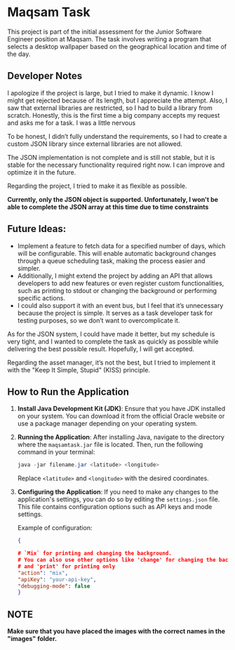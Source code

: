 # Maqsam Task

This project is part of the initial assessment for the Junior Software Engineer position at Maqsam. The task involves writing a program that selects a desktop wallpaper based on the geographical location and time of the day.




## **Developer Notes**

I apologize if the project is large, but I tried to make it dynamic. I know I might get rejected because of its length, but I appreciate the attempt. Also, I saw that external libraries are restricted, so I had to build a library from scratch. Honestly, this is the first time a big company accepts my request and asks me for a task. I was a little nervous


To be honest, I didn’t fully understand the requirements, so I had to create a custom JSON library since external libraries are not allowed.

The JSON implementation is not complete and is still not stable, but it is stable for the necessary functionality required right now. I can improve and optimize it in the future.

Regarding the project, I tried to make it as flexible as possible.

**Currently, only the JSON object is supported. Unfortunately, I won't be able to complete the JSON array at this time due to time constraints**

## **Future Ideas:**
- Implement a feature to fetch data for a specified number of days, which will be configurable. This will enable automatic background changes through a queue scheduling task, making the process easier and simpler.
- Additionally, I might extend the project by adding an API that allows developers to add new features or even register custom functionalities, such as printing to stdout or changing the background or performing specific actions.
- I could also support it with an event bus, but I feel that it’s unnecessary because the project is simple. It serves as a task developer task for testing purposes, so we don’t want to overcomplicate it.

As for the JSON system, I could have made it better, but my schedule is very tight, and I wanted to complete the task as quickly as possible while delivering the best possible result. Hopefully, I will get accepted.

Regarding the asset manager, it’s not the best, but I tried to implement it with the "Keep It Simple, Stupid" (KISS) principle.


## How to Run the Application

1. **Install Java Development Kit (JDK)**:
   Ensure that you have JDK installed on your system. You can download it from the official Oracle website or use a package manager depending on your operating system.

2. **Running the Application**:
   After installing Java, navigate to the directory where the `maqsamtask.jar` file is located. Then, run the following command in your terminal:

   ```java
   java -jar filename.jar <latitude> <longitude>
   ```

   Replace `<latitude>` and `<longitude>` with the desired coordinates.

3. **Configuring the Application**:
    If you need to make any changes to the application's settings, you can do so by editing the `settings.json` file. This file contains configuration options such as API keys and mode settings.

    Example of configuration:

    ```json
    {

    # `Mix` for printing and changing the background. 
    # You can also use other options like 'change' for changing the background only, 
    # and 'print' for printing only
    "action": "mix", 
    "apiKey": "your-api-key",
    "debugging-mode": false
    }


 ## NOTE

 **Make sure that you have placed the images with the correct names in the "images" folder.**
